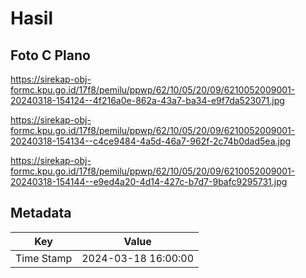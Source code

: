 # Hasil

## Foto C Plano

https://sirekap-obj-formc.kpu.go.id/17f8/pemilu/ppwp/62/10/05/20/09/6210052009001-20240318-154124--4f216a0e-862a-43a7-ba34-e9f7da523071.jpg

https://sirekap-obj-formc.kpu.go.id/17f8/pemilu/ppwp/62/10/05/20/09/6210052009001-20240318-154134--c4ce9484-4a5d-46a7-962f-2c74b0dad5ea.jpg

https://sirekap-obj-formc.kpu.go.id/17f8/pemilu/ppwp/62/10/05/20/09/6210052009001-20240318-154144--e9ed4a20-4d14-427c-b7d7-9bafc9295731.jpg


## Metadata

| Key        | Value               |
| ---------- | ------------------- |
| Time Stamp | 2024-03-18 16:00:00 |



